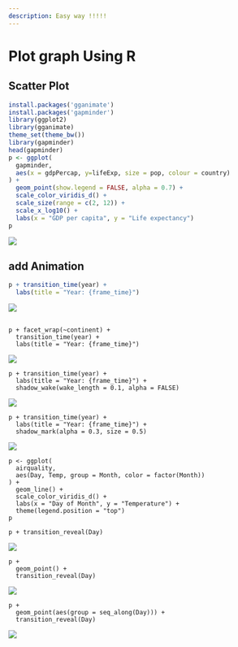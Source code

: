 ```yaml
---
description: Easy way !!!!!
---
```


# Plot graph Using R

## Scatter Plot 



```r
install.packages('gganimate')
install.packages('gapminder')
library(ggplot2)
library(gganimate)
theme_set(theme_bw())
library(gapminder)
head(gapminder)
p <- ggplot(
  gapminder, 
  aes(x = gdpPercap, y=lifeExp, size = pop, colour = country)
) +
  geom_point(show.legend = FALSE, alpha = 0.7) +
  scale_color_viridis_d() +
  scale_size(range = c(2, 12)) +
  scale_x_log10() +
  labs(x = "GDP per capita", y = "Life expectancy")
p
```

![](.gitbook/assets/sc1.jpeg)

## add Animation 

```r
p + transition_time(year) +
  labs(title = "Year: {frame_time}")
```

![](.gitbook/assets/preview%20%281%29.gif)

## 

```text
p + facet_wrap(~continent) +
  transition_time(year) +
  labs(title = "Year: {frame_time}")
```

![](.gitbook/assets/a2.gif)

```text
p + transition_time(year) +
  labs(title = "Year: {frame_time}") +
  shadow_wake(wake_length = 0.1, alpha = FALSE)
```

![](.gitbook/assets/a4.gif)

```text
p + transition_time(year) +
  labs(title = "Year: {frame_time}") +
  shadow_mark(alpha = 0.3, size = 0.5)
```

![](.gitbook/assets/e1.gif)

```text
p <- ggplot(
  airquality,
  aes(Day, Temp, group = Month, color = factor(Month))
) +
  geom_line() +
  scale_color_viridis_d() +
  labs(x = "Day of Month", y = "Temperature") +
  theme(legend.position = "top")
p

p + transition_reveal(Day)
```

![](.gitbook/assets/e2.gif)

```text
p + 
  geom_point() +
  transition_reveal(Day)
```

![](.gitbook/assets/a6.gif)

```text
p + 
  geom_point(aes(group = seq_along(Day))) +
  transition_reveal(Day)
```

![](.gitbook/assets/a7.gif)



